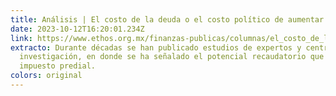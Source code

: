```yaml
---
title: Análisis | El costo de la deuda o el costo político de aumentar el predial
date: 2023-10-12T16:20:01.234Z
link: https://www.ethos.org.mx/finanzas-publicas/columnas/el_costo_de_la_deuda_o_el_costo_politico_de_aumentar_el_predial
extracto: Durante décadas se han publicado estudios de expertos y centros de
  investigación, en donde se ha señalado el potencial recaudatorio que tiene el
  impuesto predial.
colors: original
---
```

